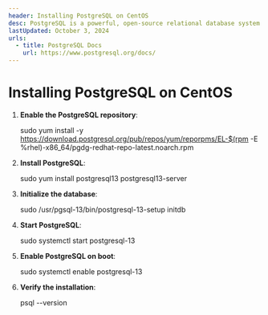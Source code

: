 ```yaml
---
header: Installing PostgreSQL on CentOS
desc: PostgreSQL is a powerful, open-source relational database system known for its extensibility, standards compliance, and support for advanced data types and complex queries.
lastUpdated: October 3, 2024
urls:
  - title: PostgreSQL Docs
    url: https://www.postgresql.org/docs/
---
```


# Installing PostgreSQL on CentOS

1. **Enable the PostgreSQL repository**:

   sudo yum install -y https://download.postgresql.org/pub/repos/yum/reporpms/EL-$(rpm -E %rhel)-x86_64/pgdg-redhat-repo-latest.noarch.rpm

2. **Install PostgreSQL**:

   sudo yum install postgresql13 postgresql13-server

3. **Initialize the database**:

   sudo /usr/pgsql-13/bin/postgresql-13-setup initdb

4. **Start PostgreSQL**:

   sudo systemctl start postgresql-13

5. **Enable PostgreSQL on boot**:

   sudo systemctl enable postgresql-13

6. **Verify the installation**:

   psql --version
